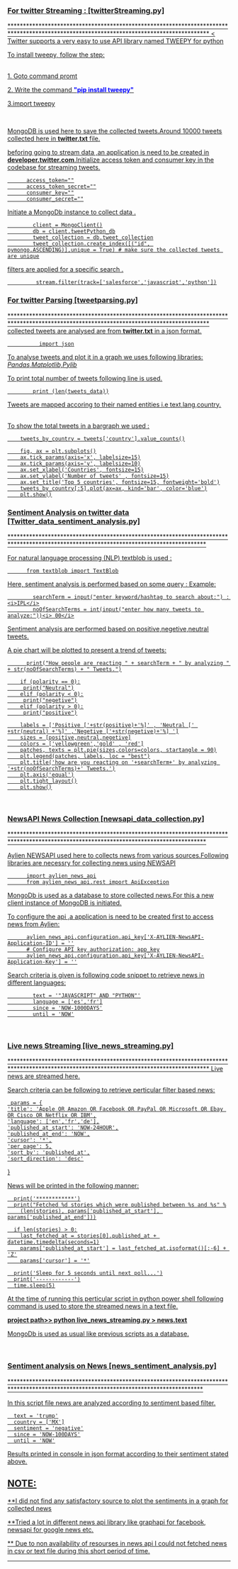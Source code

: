<h3> <u><b>For twitter Streaming : [twitterStreaming.py] </b><u/> </h3>
****************************************************************************************************************************************
<
  Twitter supports a very easy to use API library named TWEEPY for python <p>
  To install tweepy, follow the step: <p><br>
  1. Goto command promt<p>
  2. Write the command <font color ="blue"><b>"pip install tweepy"</b></font><p>
  3.import tweepy <p>
  <br>
  <p>  
 MongoDB is used here to save the collected tweets.Around 10000 tweets collected here in <b>twitter.txt</b> file.<p>
beforing going to stream data ,an application is need to be created in <b>developer.twitter.com</b>.Initialize access token and        consumer key in the codebase for streaming tweets.
      
          access_token=""
          access_token_secret=""
          consumer_key=""
          consumer_secret=""
 

Initiate a MongoDb instance to collect data .

            client = MongoClient()
            db = client.tweetPython_db
            tweet_collection = db.tweet_collection
            tweet_collection.create_index([("id", pymongo.ASCENDING)],unique = True) # make sure the collected tweets are unique
            
 filters are applied for a specific search .
 
             stream.filter(track=['salesforce','javascript','python'])
             
<h3> <u><b>For twitter Parsing [tweetparsing.py] </b><u/> </h3>
****************************************************************************************************************************************
collected tweets are analysed are from <b> twitter.txt</b> in a json format.

              import json
To analyse tweets and plot it in a graph we uses following libraries: 
<i>Pandas,Matplotlib,Pylib</i>

To print total number of tweets following line is used.

            print (len(tweets_data))
Tweets are mapped accoring to their named entities i.e text,lang,country.

<br>
 To show the total tweets in a bargraph we used :

        tweets_by_country = tweets['country'].value_counts()

        fig, ax = plt.subplots()
        ax.tick_params(axis='x', labelsize=15)
        ax.tick_params(axis='y', labelsize=10)
        ax.set_xlabel('Countries', fontsize=15)
        ax.set_ylabel('Number of tweets' , fontsize=15)
        ax.set_title('Top 5 countries', fontsize=15, fontweight='bold')
        tweets_by_country[:5].plot(ax=ax, kind='bar', color='blue')
        plt.show()
        
 <h3>Sentiment Analysis on twitter data [Twitter_data_sentiment_analysis.py] </h3>
 ***************************************************************************************************************************************
    
  For natural language processing (NLP) textblob  is used :
  
          from textblob import TextBlob
          
 Here, sentiment analysis is performed based on some query : 
 Example: 
 
            searchTerm = input("enter keyword/hashtag to search about:") : <i>IPL</i>
            noOfSearchTerms = int(input("enter how many tweets to analyze:"))<i> 00</i>
            
Sentiment analysis are performed based on positive,negetive,neutral tweets.<p>
A pie chart will be plotted to present a trend of tweets:<p>
  
          print("How people are reacting " + searchTerm + " by analyzing " + str(noOfSearchTerms) + " Tweets.")

        if (polarity == 0):
         print("Neutral")
        elif (polarity < 0):
         print("negetive")
        elif (polarity > 0):
         print("positive")

        labels = ['Positive ['+str(positive)+'%]' , 'Neutral [' +str(neutral) +'%]' ,'Negetive ['+str(negetive)+'%] ']
        sizes = [positive,neutral,negetive]
        colors = ['yellowgreen','gold' , 'red']
        patches, texts = plt.pie(sizes,colors=colors, startangle = 90)
        plt.legend(patches, labels, loc = "best")
        plt.title('how are you reacting on '+searchTerm+' by analyzing '+str(noOfSearchTerms)+' Tweets.')
        plt.axis('equal')
        plt.tight_layout()
        plt.show()
        
        
 <br>       
 <H3> NewsAPI News Collection [newsapi_data_collection.py] </h3>
 ***************************************************************************************************************************************
 
  Aylien NEWSAPI used here to collects news from various sources.Following libraries are necessry for collecting news using NEWSAPI <p>
          
          import aylien_news_api
          from aylien_news_api.rest import ApiException
          
MongoDb is used as a database to store collected news.For this a new client instance of MongoDB is initiated.<p>
To configure the api ,a application is need to be created first to access news from Aylien: 
  
          aylien_news_api.configuration.api_key['X-AYLIEN-NewsAPI-Application-ID'] = ''
          # Configure API key authorization: app_key
          aylien_news_api.configuration.api_key['X-AYLIEN-NewsAPI-Application-Key'] = ''
          
 Search criteria is given is following code snippet to retrieve news in different languages:
 
            text = '"JAVASCRIPT" AND "PYTHON"'
            language = ['es','fr']
            since = 'NOW-1000DAYS'
            until = 'NOW'
<br>
<h3>Live news Streaming [live_news_streaming.py] </h3>
****************************************************************************************************************************************
Live news are streamed here. <p>
Search criteria can be following to retrieve perticular filter based news:
  
     params = {
    'title': 'Apple OR Amazon OR Facebook OR PayPal OR Microsoft OR Ebay OR Cisco OR Netflix OR IBM',
    'language': ['en','fr','de'],
    'published_at_start': 'NOW-24HOUR',
    'published_at_end': 'NOW',
    'cursor': '*',
    'per_page': 5,
    'sort_by': 'published_at',
    'sort_direction': 'desc'
  }
  
  News will be printed in the following manner: <p>

      print('************')
      print("Fetched %d stories which were published between %s and %s" %
        (len(stories), params['published_at_start'], params['published_at_end']))

      if len(stories) > 0:
        last_fetched_at = stories[0].published_at + datetime.timedelta(seconds=1)
        params['published_at_start'] = last_fetched_at.isoformat()[:-6] + 'Z'
        params['cursor'] = '*'

      print('Sleep for 5 seconds until next poll...')
      print('------------')
      time.sleep(5)
At the time of running this perticular  script in python power shell following command is used to store the streamed news in a text file.<p>
    <b> project path>> python live_news_streaming.py > news.text</b>
      
MongoDb is used as usual like previous scripts as a database. <p>
  <br>

  
  <h3>Sentiment analysis on News [news_sentiment_analysis.py] </h3>
  **************************************************************************************************************************************
  
 In this script file news are analyzed according to sentiment based filter.<p>
 
      text = 'trump'
      country = ['MX']
      sentiment = 'negative'
      since = 'NOW-100DAYS'
      until = 'NOW'
Results printed in console in json format according to their sentiment stated above. <p>
  
 <p>
  <p>
  <h2>NOTE:</h2>
  <p>
  **I did not find any satisfactory source to plot the sentiments in a graph for collected news<p>
  **Tried a lot in different news api library like graphapi for facebook, newsapi for google news etc.<p>
  ** Due to non availability of resourses in news api  I could not fetched news in csv or text file during this short period of time.<p>
  
  ********************************************************************************************************













        

     

